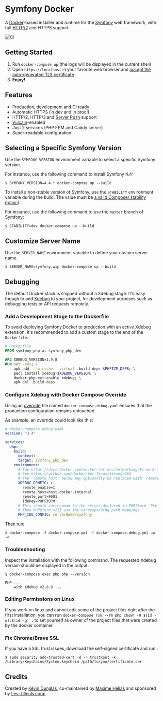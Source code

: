 # Symfony Docker

A [Docker](https://www.docker.com/)-based installer and runtime for the [Symfony](https://symfony.com) web framework, with full [HTTP/2](https://symfony.com/doc/current/weblink.html) and HTTPS support.

![CI](https://github.com/dunglas/symfony-docker/workflows/CI/badge.svg)

## Getting Started

1. Run `docker-compose up` (the logs will be displayed in the current shell)
2. Open `https://localhost` in your favorite web browser and [accept the auto-generated TLS certificate](https://stackoverflow.com/a/15076602/1352334)
3. **Enjoy!**

## Features

* Production, development and CI ready
* Automatic HTTPS (in dev and in prod!)
* HTTP/2, HTTP/3 and [Server Push](https://symfony.com/doc/current/web_link.html) support
* [Vulcain](https://vulcain.rocks)-enabled
* Just 2 services (PHP FPM and Caddy server)
* Super-readable configuration

## Selecting a Specific Symfony Version

Use the `SYMFONY_VERSION` environment variable to select a specific Symfony version.

For instance, use the following command to install Symfony 4.4:

    $ SYMFONY_VERSION=4.4.* docker-compose up --build

To install a non-stable version of Symfony, use the `STABILITY` environment variable during the build.
The value must be [a valid Composer stability option](https://getcomposer.org/doc/04-schema.md#minimum-stability)) .

For instance, use the following command to use the `master` branch of Symfony:

    $ STABILITY=dev docker-compose up --build

## Customize Server Name

Use the `SERVER_NAME` environment variable to define your custom server name.

    $ SERVER_NAME=symfony.wip docker-compose up --build

## Debugging

The default Docker stack is shipped without a Xdebug stage.
It's easy though to add [Xdebug](https://xdebug.org/) to your project, for development purposes such as debugging tests or API requests remotely.

### Add a Development Stage to the Dockerfile

To avoid deploying Symfony Docker to production with an active Xdebug extension,
it's recommended to add a custom stage to the end of the `Dockerfile`.

```Dockerfile
# Dockerfile
FROM symfony_php as symfony_php_dev

ARG XDEBUG_VERSION=2.9.8
RUN set -eux; \
	apk add --no-cache --virtual .build-deps $PHPIZE_DEPS; \
	pecl install xdebug-$XDEBUG_VERSION; \
	docker-php-ext-enable xdebug; \
	apk del .build-deps
```

### Configure Xdebug with Docker Compose Override

Using an [override](https://docs.docker.com/compose/reference/overview/#specifying-multiple-compose-files) file named `docker-compose.debug.yaml` ensures that the production
configuration remains untouched.

As example, an override could look like this:

```yaml
# docker-compose.debug.yaml
version: "3.4"

services:
  php:
    build:
      context: .
      target: symfony_php_dev
    environment:
      # See https://docs.docker.com/docker-for-mac/networking/#i-want-to-connect-from-a-container-to-a-service-on-the-host
      # See https://github.com/docker/for-linux/issues/264
      # The `remote_host` below may optionally be replaced with `remote_connect_back`
      XDEBUG_CONFIG: >-
        remote_enable=1
        remote_host=host.docker.internal
        remote_port=9001
        idekey=PHPSTORM
      # This should correspond to the server declared in PHPStorm `Preferences | Languages & Frameworks | PHP | Servers`
      # Then PHPStorm will use the corresponding path mappings
      PHP_IDE_CONFIG: serverName=symfony
```

Then run:

    $ docker-compose -f docker-compose.yml -f docker-compose.debug.yml up -d

### Troubleshooting

Inspect the installation with the following command. The requested Xdebug version should be displayed in the output.

    $ docker-compose exec php php --version
    
    PHP ...
        with Xdebug v2.8.0 ...

### Editing Permissions on Linux

If you work on linux and cannot edit some of the project files right after the first installation, you can run `docker-compose run --rm php chown -R $(id -u):$(id -g) .` to set yourself as owner of the project files that were created by the docker container.

### Fix Chrome/Brave SSL

If you have a SSL trust issues, download the self-signed certificate and run :

    $ sudo security add-trusted-cert -d -r trustRoot -k /Library/Keychains/System.keychain /path/to/you/certificate.cer

## Credits

Created by [Kévin Dunglas](https://dunglas.fr), co-maintained by [Maxime Helias](https://twitter.com/maxhelias) and sponsored by [Les-Tilleuls.coop](https://les-tilleuls.coop).
